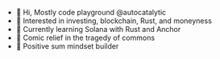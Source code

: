 - 👋 Hi, Mostly code playground @autocatalytic
- 👀 Interested in investing, blockchain, Rust, and moneyness
- 🌱 Currently learning Solana with Rust and Anchor
- 💞️ Comic relief in the tragedy of commons
- 🎯 Positive sum mindset builder

<!---
autocatalytic/autocatalytic is a ✨ special ✨ repository because its `README.md` (this file) appears on your GitHub profile.
You can click the Preview link to take a look at your changes.
--->
